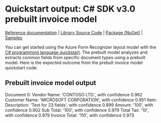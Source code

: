 # Quickstart output: C# SDK v3.0 prebuilt invoice model

[Reference documentation](https://docs.microsoft.com/dotnet/api/azure.ai.formrecognizer.documentanalysis?view=azure-dotnet-preview&preserve-view=true) | [Library Source Code](https://github.com/Azure/azure-sdk-for-net/tree/Azure.AI.FormRecognizer_4.0.0-beta.3/sdk/formrecognizer/Azure.AI.FormRecognizer/) | [Package (NuGet)](https://www.nuget.org/packages/Azure.AI.FormRecognizer/4.0.0-beta.3) | [Samples](https://github.com/Azure/azure-sdk-for-net/blob/main/sdk/formrecognizer/Azure.AI.FormRecognizer/samples/README.md)

You can get started using the Azure Form Recognizer layout model with the [C# programming language quickstart](quickstarts/try-v3-csharp-sdk.md#prebuilt-model). The prebuilt model analyzes and extracts common fields from specific document types using a prebuilt model. Here is the expected outcome from the prebult invoice model quickstart code:

## Prebuilt invoice model output

Document 0:
Vendor Name: 'CONTOSO LTD.', with confidence 0.962
Customer Name: 'MICROSOFT CORPORATION', with confidence 0.951
Item:
  Description: 'Test for 23 fields', with confidence 0.899
  Amount: '100', with confidence 0.902
Sub Total: '100', with confidence 0.979
Total Tax: '10', with confidence 0.979
Invoice Total: '110', with confidence 0.973
